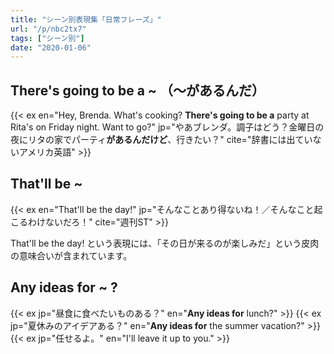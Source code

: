 ```yaml
---
title: "シーン別表現集「日常フレーズ」"
url: "/p/nbc2tx7"
tags: ["シーン別"]
date: "2020-01-06"
---
```


There's going to be a ~ （～があるんだ）
----

{{< ex en="Hey, Brenda. What's cooking? **There's going to be a** party at Rita's on Friday night. Want to go?" jp="やあブレンダ。調子はどう？金曜日の夜にリタの家でパーティ**があるんだけど**、行きたい？" cite="辞書には出ていないアメリカ英語" >}}


That'll be ~
----

{{< ex en="That'll be the day!" jp="そんなことあり得ないね！／そんなこと起こるわけないだろ！" cite="週刊ST" >}}

That'll be the day! という表現には、「その日が来るのが楽しみだ」という皮肉の意味合いが含まれています。


Any ideas for ~ ?
----

{{< ex jp="昼食に食べたいものある？" en="**Any ideas for** lunch?" >}}
{{< ex jp="夏休みのアイデアある？" en="**Any ideas for** the summer vacation?" >}}
{{< ex jp="任せるよ。" en="I'll leave it up to you." >}}



